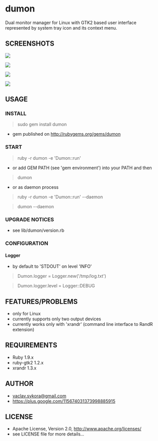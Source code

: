 # dumon

Dual monitor manager for Linux with GTK2 based user interface represented by system tray icon and its context menu.

## SCREENSHOTS

[![](https://raw.github.com/veny/dumon/master/screenshots/tray_icon.png)](https://raw.github.com/veny/dumon/master/screenshots/tray_icon.png)

[![](https://raw.github.com/veny/dumon/master/screenshots/basic_menu.png)](https://raw.github.com/veny/dumon/master/screenshots/basic_menu.png)

[![](https://raw.github.com/veny/dumon/master/screenshots/resolution_menu.png)](https://raw.github.com/veny/dumon/master/screenshots/resolution_menu.png)

[![](https://raw.github.com/veny/dumon/master/screenshots/mirror_menu.png)](https://raw.github.com/veny/dumon/master/screenshots/mirror_menu.png)


## USAGE
### INSTALL
 > sudo gem install dumon

* gem published on http://rubygems.org/gems/dumon

### START
 > ruby -r dumon -e 'Dumon::run'

* or add GEM PATH (see 'gem environment') into your PATH and then

 > dumon

* or as daemon process

 > ruby -r dumon -e 'Dumon::run' --daemon

 > dumon --daemon

### UPGRADE NOTICES

* see lib/dumon/version.rb

### CONFIGURATION

#### Logger

* by default to 'STDOUT' on level 'INFO'

 > Dumon.logger = Logger.new('/tmp/log.txt')

 > Dumon.logger.level = Logger::DEBUG


## FEATURES/PROBLEMS

* only for Linux
* currently supports only two output devices
* currently works only with 'xrandr' (command line interface to RandR extension)

## REQUIREMENTS

* Ruby 1.9.x
* ruby-gtk2 1.2.x
* xrandr 1.3.x

## AUTHOR

* vaclav.sykora@gmail.com
* https://plus.google.com/115674031373998885915

## LICENSE

* Apache License, Version 2.0, http://www.apache.org/licenses/
* see LICENSE file for more details...
